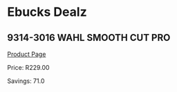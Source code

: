 
# Ebucks Dealz
## 9314-3016 WAHL SMOOTH CUT PRO
[Product Page](https://www.ebucks.com/web/shop/productSelected.do?prodId=1191152181&catId=1186081080)

Price: R229.00

Savings: 71.0


	